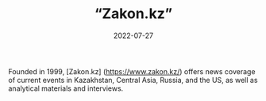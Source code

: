 ﻿---
countries: ["Kazakhstan"]
category: [“State-affiliated media”]
tags: [“media publication”, “news”, “state media”]
dates: [1999-2022]
data_type: [“news”] 
title: [“Zakon.kz”]
date: [2022-07-27]
language: [“Russian”, “Kazakh”]
description: [Zakon.kz offers news coverage of current events in Kazakhstan, Central Asia, Russia, and the US, as well as analytical materials and interviews.]
---

Founded in 1999, [Zakon.kz] (https://www.zakon.kz/) offers news coverage of current events in Kazakhstan, Central Asia, Russia, and the US, as well as analytical materials and interviews.
